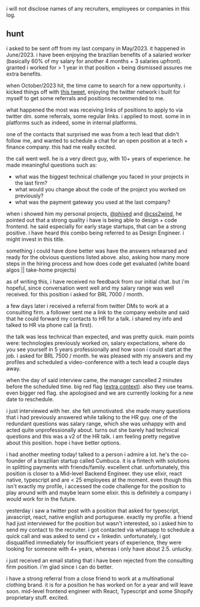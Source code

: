 i will not disclose names of any recruiters, employees or companies in this log.

## hunt

i asked to be sent off from my last company in May/2023. it happened in June/2023. i have been enjoying the brazilian benefits of a salaried worker (basically 60% of my salary for another 4 months + 3 salaries upfront). granted i worked for > 1 year in that position + being dismissed assures me extra benefits.

when October/2023 hit, the time came to search for a new opportunity. i kicked things off with [this tweet](https://x.com/LukeberryPi/status/1708965236965769325?s=20), enjoying the twitter network i built for myself to get some referrals and positions recommended to me.

what happened the most was receiving links of positions to apply to via twitter dm. some referrals, some regular links. i applied to most. some in in platforms such as indeed, some in internal platforms.

one of the contacts that surprised me was from a tech lead that didn't follow me, and wanted to schedule a chat for an open position at a tech + finance company. this had me really excited.

the call went well. he is a very direct guy, with 10+ years of experience. he made meaningful questions such as: 
- what was the biggest technical challenge you faced in your projects in the last firm?
- what would you change about the code of the project you worked on previously?
- what was the payment gateway you used at the last company?

when i showed him my personal projects, [@phived](https://phived.com) and [@css2wind](https://css2wind.com), he pointed out that a strong quality i have is being able to design + code frontend. he said especially for early stage startups, that can be a strong positive. i have heard this combo being referred to as Design Engineer. i might invest in this title.

something i could have done better was have the answers rehearsed and ready for the obvious questions listed above. also, asking how many more steps in the hiring process and how does code get evaluated (white board algos || take-home projects)

as of writing this, i have received no feedback from our initial chat. but i'm hopeful, since conversation went well and my salary range was well received. for this position i asked for BRL 7000 / month.

a few days later i received a referral from twitter DMs to work at a consulting firm. a follower sent me a link to the company website and said that he could forward my contacts to HR for a talk. i shared my info and talked to HR via phone call (a first).

the talk was less technical than expected, and was pretty quick. main points were: technologies previously worked on, salary expectations, where do you see yourself in 5 years professionally and how soon i could start at the job. i asked for BRL 7500 / month. he was pleased with my answers and my profiles and scheduled a video-conference with a tech lead a couple days away.

when the day of said interview came, the manager cancelled 2 minutes before the scheduled time. big red flag ([extra context](https://x.com/LukeberryPi/status/1712107141517959373?s=20)). also they use teams. even bigger red flag. she apologised and we are currently looking for a new date to reschedule.

i just interviewed with her. she felt unmotivated. she made many questions that i had previously answered while talking to the HR guy. one of the redundant questions was salary range, which she was unhappy with and acted quite unprofessionally about. turns out she barely had technical questions and this was a v2 of the HR talk. i am feeling pretty negative about this position. hope i have better options.

i had another meeting today! talked to a person i admire a lot. he's the co-founder of a brazilian startup called Cumbuca. it is a fintech with solutions in splitting payments with friends/family. excellent chat. unfortunately, this position is closer to a Mid-level Backend Engineer. they use elixir, react native, typescript and are < 25 employees at the moment. even though this isn't exactly my profile, i accessed the code challenge for the position to play around with and maybe learn some elixir. this is definitely a company i would work for in the future.

yesterday i saw a twitter post with a position that asked for typescript, javascript, react, native english and portuguese. exactly my profile. a friend had just interviewed for the position but wasn't interested, so i asked him to send my contact to the recruiter. i got contacted via whatsapp to schedule a quick call and was asked to send cv + linkedin. unfortunately, i got disqualified immediately for insufficient years of experience, they were looking for someone with 4+ years, whereas i only have about 2.5. unlucky.

i just received an email stating that i have been rejected from the consulting firm position. i'm glad since i can do better.

i have a strong referral from a close friend to work at a multinational clothing brand. it is for a position he has worked on for a year and will leave soon. mid-level frontend engineer with React, Typescript and some Shopify proprietary stuff. excited.